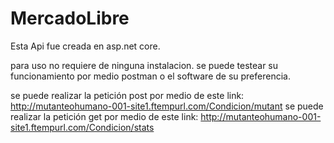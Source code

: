 # MercadoLibre
Esta Api fue creada en asp.net core.

para uso no requiere de ninguna instalacion.
se puede testear su funcionamiento por medio postman o el software de su preferencia.

se puede realizar la petición post por medio de este link:
http://mutanteohumano-001-site1.ftempurl.com/Condicion/mutant
se puede realizar la petición get por medio de este link:
http://mutanteohumano-001-site1.ftempurl.com/Condicion/stats
